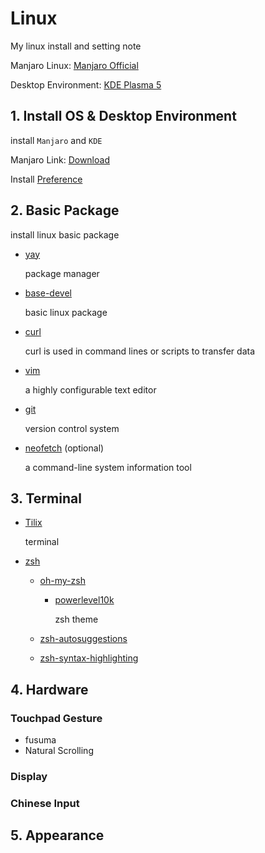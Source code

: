 # Linux

My linux install and setting note

Manjaro Linux: [Manjaro Official](https://manjaro.org)

Desktop Environment: [KDE Plasma 5](https://kde.org/plasma-desktop)

## 1. Install OS & Desktop Environment

install `Manjaro` and `KDE`

Manjaro Link: [Download](https://manjaro.org/download/)

Install [Preference](https://manjaro.org/support/firststeps/)

## 2. Basic Package

install linux basic package

* [yay](https://github.com/Jguer/yay)

  package manager

* [base-devel](https://www.archlinux.org/groups/x86_64/base-devel/)

  basic linux package

* [curl](https://curl.haxx.se/)

  curl is used in command lines or scripts to transfer data

* [vim](https://www.vim.org/)

  a highly configurable text editor

* [git](https://git-scm.com/)

  version control system

* [neofetch](https://github.com/dylanaraps/neofetch) (optional)

  a command-line system information tool

## 3. Terminal

* [Tilix](https://gnunn1.github.io/tilix-web/)
  
  terminal

* [zsh](https://www.zsh.org/)

  * [oh-my-zsh](https://ohmyz.sh/)

    * [powerlevel10k](https://github.com/romkatv/powerlevel10k)

      zsh theme

  * [zsh-autosuggestions](https://github.com/zsh-users/zsh-autosuggestions)
    
  * [zsh-syntax-highlighting](https://github.com/zsh-users/zsh-syntax-highlighting)

## 4. Hardware



### Touchpad Gesture

* fusuma
* Natural Scrolling

### Display



### Chinese Input



## 5. Appearance



